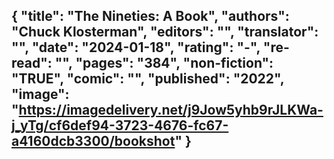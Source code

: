 {
 "title": "The Nineties: A Book",
 "authors": "Chuck Klosterman",
 "editors": "",
 "translator": "",
 "date": "2024-01-18",
 "rating": "-",
 "re-read": "",
 "pages": "384",
 "non-fiction": "TRUE",
 "comic": "",
 "published": "2022",
 "image": "https://imagedelivery.net/j9Jow5yhb9rJLKWa-j_yTg/cf6def94-3723-4676-fc67-a4160dcb3300/bookshot"
}
---

